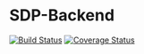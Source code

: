 # SDP-Backend
[![Build Status](https://travis-ci.org/katOfMordor/SDP-Backend.svg?branch=master)](https://travis-ci.org/katOfMordor/SDP-Backend)
[![Coverage Status](https://coveralls.io/repos/github/katOfMordor/SDP-Backend/badge.svg)](https://coveralls.io/github/katOfMordor/SDP-Backend)

